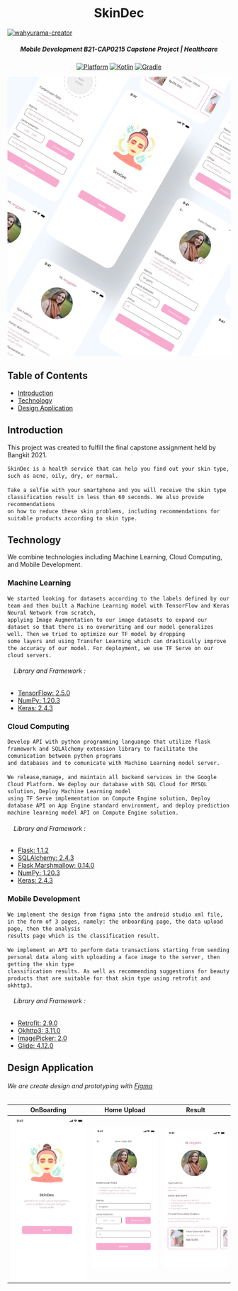 <h1 align="center">
    SkinDec  
</h1>

[![wahyurama-creator](https://circleci.com/gh/wahyurama-creator/B21-CAP0215-MD.svg?style=svg)](https://circleci.com/gh/wahyurama-creator/B21-CAP0215-MD)

<h5 align="center">
    Mobile Development B21-CAP0215 Capstone Project | Healthcare
</h5>


<p align="center">
  <a href="http://developer.android.com/index.html"><img alt="Platform" src="https://img.shields.io/badge/platform-Android-green.svg"></a>
  <a href="http://kotlinlang.org"><img alt="Kotlin" src="https://img.shields.io/badge/kotlin-1.5.0-blue.svg"></a>
  <a href="https://developer.android.com/studio/releases/gradle-plugin"><img alt="Gradle" src="https://img.shields.io/badge/gradle-4.2.1-yellow.svg"></a>
</p>

<p align="center">
  <img src="assets/thumbnail.png" max-width="1072px" max-height="768px"/>
</p>

## Table of Contents
- [Introduction](#introduction)
- [Technology](#technology)
- [Design Application](#design-application)

## Introduction

<p>
    This project was created to fulfill the final capstone assignment held by Bangkit 2021.

    SkinDec is a health service that can help you find out your skin type, such as acne, oily, dry, or normal.
    
    Take a selfie with your smartphone and you will receive the skin type classification result in less than 60 seconds. We also provide recommendations
    on how to reduce these skin problems, including recommendations for suitable products according to skin type.
</p>

## Technology
We combine technologies including Machine Learning, Cloud Computing, and Mobile Development.

<h3>Machine Learning</h3>

    We started looking for datasets according to the labels defined by our team and then built a Machine Learning model with TensorFlow and Keras Neural Network from scratch,
    applying Image Augmentation to our image datasets to expand our dataset so that there is no overwriting and our model generalizes well. Then we tried to optimize our TF model by dropping  
    some layers and using Transfer Learning which can drastically improve the accuracy of our model. For deployment, we use TF Serve on our cloud servers.

<h6>&emsp;Library and Framework :</h6>

- [TensorFlow: 2.5.0](https://www.tensorflow.org/api_docs)
- [NumPy: 1.20.3](https://numpy.org/doc/)
- [Keras: 2.4.3](https://keras.io/)

<h3>Cloud Computing</h3>

    Develop API with python programming languange that utilize flask framework and SQLAlchemy extension library to facilitate the comunication between python programs
    and databases and to comunicate with Machine Learning model server.
    
    We release,manage, and maintain all backend services in the Google Cloud Platform. We deploy our database with SQL Cloud for MYSQL solution, Deploy Machine Learning model
    using TF Serve implementation on Compute Engine solution, Deploy database API on App Engine standard environment, and deploy prediction machine learning model API on Compute Engine solution.

<h6>&emsp;Library and Framework :</h6>

- [Flask: 1.1.2](https://flask.palletsprojects.com/en/2.0.x/)
- [SQLAlchemy: 2.4.3](https://www.sqlalchemy.org/)
- [Flask Marshmallow: 0.14.0](https://flask-marshmallow.readthedocs.io/en/latest/)
- [NumPy: 1.20.3](https://numpy.org/doc/)
- [Keras: 2.4.3](https://keras.io/)

<h3>Mobile Development</h3>

    We implement the design from figma into the android studio xml file, in the form of 3 pages, namely: the onboarding page, the data upload page, then the analysis
    results page which is the classification result.

    We implement an API to perform data transactions starting from sending personal data along with uploading a face image to the server, then getting the skin type
    classification results. As well as recommending suggestions for beauty products that are suitable for that skin type using retrofit and okhttp3.

<h6>&emsp;Library and Framework :</h6>

- [Retrofit: 2.9.0](https://github.com/square/retrofit)
- [Okhttp3: 3.11.0](https://github.com/square/okhttp)
- [ImagePicker: 2.0](https://github.com/Dhaval2404/ImagePicker)
- [Glide: 4.12.0](https://bumptech.github.io/glide/)

## Design Application

<h6>
    We are create design and prototyping with <a href="https://www.figma.com/file/Wk2PXze9Cfi4UJfam2ZsCw/SkinDec?node-id=110%3A124">Figma</a>
</h6>


| OnBoarding                 | Home Upload          | Result                 |
|:---------------------------:|:---------------------:|:-----------------------:|
| ![](assets/OnBoarding.png) | ![](assets/Home.png) | ![](assets/Result.png) |
